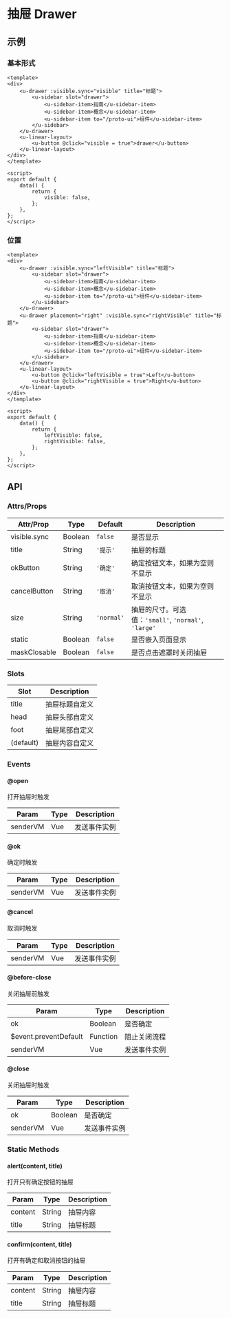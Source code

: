 # 抽屉 Drawer

## 示例
### 基本形式

``` vue
<template>
<div>
    <u-drawer :visible.sync="visible" title="标题">
        <u-sidebar slot="drawer">
            <u-sidebar-item>指南</u-sidebar-item>
            <u-sidebar-item>概念</u-sidebar-item>
            <u-sidebar-item to="/proto-ui">组件</u-sidebar-item>
        </u-sidebar>
    </u-drawer>
    <u-linear-layout>
        <u-button @click="visible = true">drawer</u-button>
    </u-linear-layout>
</div>
</template>

<script>
export default {
    data() {
        return {
            visible: false,
        };
    },
};
</script>
```

### 位置

``` vue
<template>
<div>
    <u-drawer :visible.sync="leftVisible" title="标题">
        <u-sidebar slot="drawer">
            <u-sidebar-item>指南</u-sidebar-item>
            <u-sidebar-item>概念</u-sidebar-item>
            <u-sidebar-item to="/proto-ui">组件</u-sidebar-item>
        </u-sidebar>
    </u-drawer>
    <u-drawer placement="right" :visible.sync="rightVisible" title="标题">
        <u-sidebar slot="drawer">
            <u-sidebar-item>指南</u-sidebar-item>
            <u-sidebar-item>概念</u-sidebar-item>
            <u-sidebar-item to="/proto-ui">组件</u-sidebar-item>
        </u-sidebar>
    </u-drawer>
    <u-linear-layout>
        <u-button @click="leftVisible = true">Left</u-button>
        <u-button @click="rightVisible = true">Right</u-button>
    </u-linear-layout>
</div>
</template>

<script>
export default {
    data() {
        return {
            leftVisible: false,
            rightVisible: false,
        };
    },
};
</script>
```

## API
### Attrs/Props

| Attr/Prop | Type | Default | Description |
| --------- | ---- | ------- | ----------- |
| visible.sync | Boolean | `false` | 是否显示 |
| title | String | `'提示'` | 抽屉的标题 |
| okButton | String | `'确定'` | 确定按钮文本，如果为空则不显示 |
| cancelButton | String | `'取消'` | 取消按钮文本，如果为空则不显示 |
| size | String | `'normal'` | 抽屉的尺寸。可选值：`'small'`, `'normal'`, `'large'` |
| static | Boolean | `false` | 是否嵌入页面显示 |
| maskClosable | Boolean | `false` | 是否点击遮罩时关闭抽屉 |

### Slots

| Slot | Description |
| ---- | ----------- |
| title | 抽屉标题自定义 |
| head | 抽屉头部自定义 |
| foot | 抽屉尾部自定义 |
| (default) | 抽屉内容自定义 |

### Events

#### @open

打开抽屉时触发

| Param | Type | Description |
| ----- | ---- | ----------- |
| senderVM | Vue | 发送事件实例 |

#### @ok

确定时触发

| Param | Type | Description |
| ----- | ---- | ----------- |
| senderVM | Vue | 发送事件实例 |

#### @cancel

取消时触发

| Param | Type | Description |
| ----- | ---- | ----------- |
| senderVM | Vue | 发送事件实例 |

#### @before-close

关闭抽屉前触发

| Param | Type | Description |
| ----- | ---- | ----------- |
| ok | Boolean | 是否确定 |
| $event.preventDefault | Function | 阻止关闭流程 |
| senderVM | Vue | 发送事件实例 |

#### @close
关闭抽屉时触发

| Param | Type | Description |
| ----- | ---- | ----------- |
| ok | Boolean | 是否确定 |
| senderVM | Vue | 发送事件实例 |

### Static Methods

#### alert(content, title)

打开只有确定按钮的抽屉

| Param | Type | Description |
| ----- | ---- | ----------- |
| content | String | 抽屉内容 |
| title | String | 抽屉标题 |

#### confirm(content, title)

打开有确定和取消按钮的抽屉

| Param | Type | Description |
| ----- | ---- | ----------- |
| content | String | 抽屉内容 |
| title | String | 抽屉标题 |
